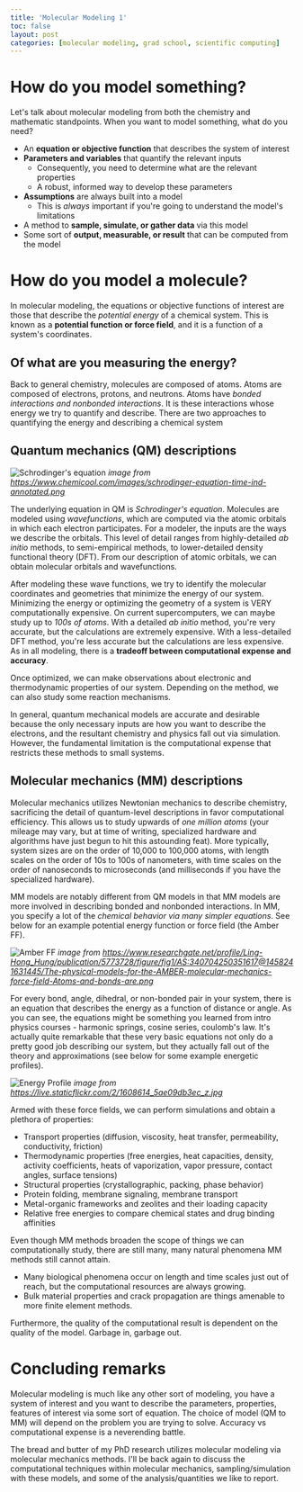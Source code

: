```yaml
---
title: 'Molecular Modeling 1'
toc: false
layout: post
categories: [molecular modeling, grad school, scientific computing]
---
```



How do you model something?
============================
Let's talk about molecular modeling from both the chemistry and mathematic
standpoints. When you want to model something, what do you need?

* An **equation or objective function** that describes the system of interest
* **Parameters and variables** that quantify the relevant inputs
    * Consequently, you need to determine what are the relevant properties
    * A robust, informed way to develop these parameters
* **Assumptions** are always built into a model
    * This is *always* important if you're going to understand the model's
    limitations
* A method to **sample, simulate, or gather data** via this model
* Some sort of **output, measurable, or result** that can be computed from the model


How do you model a molecule?
============================
In molecular modeling, the equations or objective functions of interest
are those that describe the *potential energy* of a chemical system. 
This is known as a **potential function or force field**, and it is a
function of a system's coordinates.

Of what are you measuring the energy?
------------------------------------
Back to general chemistry, molecules are composed of atoms. Atoms are composed
of electrons, protons, and neutrons. 
Atoms have *bonded interactions and nonbonded interactions*. 
It is these interactions whose energy we try to quantify and describe.
There are two approaches to quantifying the energy and describing a chemical
system

Quantum mechanics (QM) descriptions
-------------------------------
![Schrodinger's equation][schrodinger-eqn]
*image from https://www.chemicool.com/images/schrodinger-equation-time-ind-annotated.png*

The underlying equation in QM is *Schrodinger's equation*.
Molecules are modeled using *wavefunctions*, which are computed via the
atomic orbitals in which each electron participates.
For a modeler, the inputs are the ways we describe the orbitals. This level 
of detail ranges from highly-detailed *ab initio* methods, to semi-empirical methods, 
to lower-detailed density functional theory (DFT). From our description of
atomic orbitals, we can obtain molecular orbitals and wavefunctions.

After modeling these wave functions, we try to identify the molecular 
coordinates and geometries that minimize the energy of our system.
Minimizing the energy or optimizing the geometry of a system is 
VERY computationally expensive. On current supercomputers, we can maybe
study up to *100s of atoms*. With a detailed *ab initio* method, you're very
accurate, but the calculations are extremely expensive. With a less-detailed
DFT method, you're less accurate but the calculations are less expensive.
As in all modeling, there is a **tradeoff between computational expense and 
accuracy**.

Once optimized, we can make observations about electronic
and thermodynamic properties of our system. Depending on the method,
we can also study some reaction mechanisms.

In general, quantum mechanical models are accurate and desirable
because the only necessary inputs are how you want to describe the electrons,
and the resultant chemistry and physics fall out via simulation.
However, the fundamental limitation is the computational expense that restricts
these methods to small systems.

Molecular mechanics (MM) descriptions
--------------------------------
Molecular mechanics utilizes Newtonian mechanics to describe chemistry, sacrificing
the detail of quantum-level descriptions in favor computational efficiency. 
This allows us to study upwards of *one million atoms* (your mileage may vary,
but at time of writing, specialized hardware and algorithms have just begun to 
hit this astounding
feat). More typically, system sizes are on the order of 10,000 to 100,000 atoms, with 
length scales on the order of 10s to 100s of nanometers, with time scales
on the order of nanoseconds to microseconds (and milliseconds if you have the 
specialized hardware).

MM models are notably different from QM models in that MM models are more involved
in describing bonded and nonbonded interactions. In MM, you specify a lot of the
*chemical behavior via many simpler equations*. See below for an example
potential energy function or force field (the Amber FF).

![Amber FF][amber-ff] *image from https://www.researchgate.net/profile/Ling-Hong_Hung/publication/5773728/figure/fig1/AS:340704250351617@1458241631445/The-physical-models-for-the-AMBER-molecular-mechanics-force-field-Atoms-and-bonds-are.png*

For every bond, angle, dihedral, or non-bonded pair in your system, there is an
equation that describes the energy as a function of distance or angle.
As you can see, the equations might be something you learned from intro physics
courses - harmonic springs, cosine series, coulomb's law. 
It's actually quite remarkable that these very basic equations
not only do a pretty good job describing our system, but they actually
fall out of the theory and approximations (see below for some example
energetic profiles).

![Energy Profile][energy-profile] *image from https://live.staticflickr.com/2/1608614_5ae09db3ec_z.jpg*

Armed with these force fields, we can perform simulations and obtain a 
plethora of properties:

* Transport properties (diffusion, viscosity, heat transfer, 
permeability, conductivity, friction)
* Thermodynamic properties (free energies, heat capacities, density, 
activity coefficients, heats of vaporization, vapor pressure, contact angles,
surface tensions)
* Structural properties (crystallographic, packing, phase behavior)
* Protein folding, membrane signaling, membrane transport
* Metal-organic frameworks and zeolites and their loading capacity
* Relative free energies to compare chemical states and drug binding affinities

Even though MM methods broaden the scope of things we can computationally study,
there are still many, many natural phenomena MM methods still cannot attain.

* Many biological phenomena occur on length and time scales just out of reach, but 
the computational resources are always growing.
* Bulk material properties and crack propagation are things amenable to 
more finite element methods.

Furthermore, the quality of the computational result is dependent
on the quality of the model. Garbage in, garbage out.

Concluding remarks
=================
Molecular modeling is much like any other sort of modeling, you have
a system of interest and you want to describe the parameters, properties, features
of interest via some sort of equation. The choice of model (QM to MM) will
depend on the problem you are trying to solve. Accuracy vs computational expense
is a neverending battle.

The bread and butter of my PhD research utilizes molecular modeling via 
molecular mechanics methods. I'll be back again to discuss the computational
techniques within molecular mechanics, sampling/simulation with these models,
and some of the analysis/quantities we like to report.

[schrodinger-eqn]: {{site.baseurl}}/images/schrodinger-eqn.png
[amber-ff]: {{site.baseurl}}/images/amber-ff.png
[energy-profile]: {{site.baseurl}}/images/energy-profile.jpg
